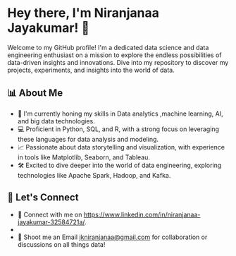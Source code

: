 # Hey there, I'm Niranjanaa Jayakumar! 👋

Welcome to my GitHub profile! I'm a dedicated data science and data engineering enthusiast on a mission to explore the endless possibilities of data-driven insights and innovations. Dive into my repository to discover my projects, experiments, and insights into the world of data.

## 📊 About Me

- 🌱 I'm currently honing my skills in Data analytics ,machine learning, AI, and big data technologies.
- 💻 Proficient in Python, SQL, and R, with a strong focus on leveraging these languages for data analysis and modeling.
- 📈 Passionate about data storytelling and visualization, with experience in tools like Matplotlib, Seaborn, and Tableau.
- 🛠️ Excited to dive deeper into the world of data engineering, exploring technologies like Apache Spark, Hadoop, and Kafka.


## 🚀 Let's Connect

- 🔗 Connect with me on https://www.linkedin.com/in/niranjanaa-jayakumar-32584721a/.
-
- 📧 Shoot me an Email jkniranjanaa@gmail.com for collaboration or discussions on all things data!



